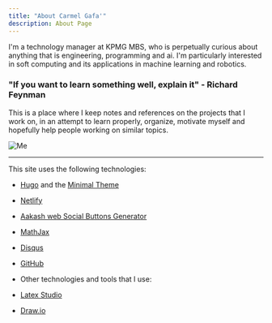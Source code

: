```yaml
---
title: "About Carmel Gafa'"
description: About Page
---
```


I'm a technology manager at KPMG MBS, who is perpetually curious about anything that is engineering, programming and ai. I'm particularly interested in soft computing and its applications in machine learning and robotics.

### "If you want to learn something well, explain it" - Richard Feynman

This is  a place where I keep notes and references on the projects that I work on, in an attempt to learn properly, organize, motivate myself and hopefully help people working on similar topics.

![Me](/about.jpg)

---

This site uses the following technologies:

- [Hugo](https://gohugo.io/) and the [Minimal Theme](https://themes.gohugo.io/themes/minimal/)
- [Netlify](https://www.netlify.com/)
- [Aakash web Social Buttons Generator](https://www.aakashweb.com/apps/social-buttons-generator/)
- [MathJax](https://www.mathjax.org/)
- [Disqus](https://disqus.com/)
- [GitHub](http://GitHub.com)

- Other technologies and tools that I use:

- [Latex Studio](https://www.latex-studio.com/)
- [Draw.io](https://www.draw.io/)
